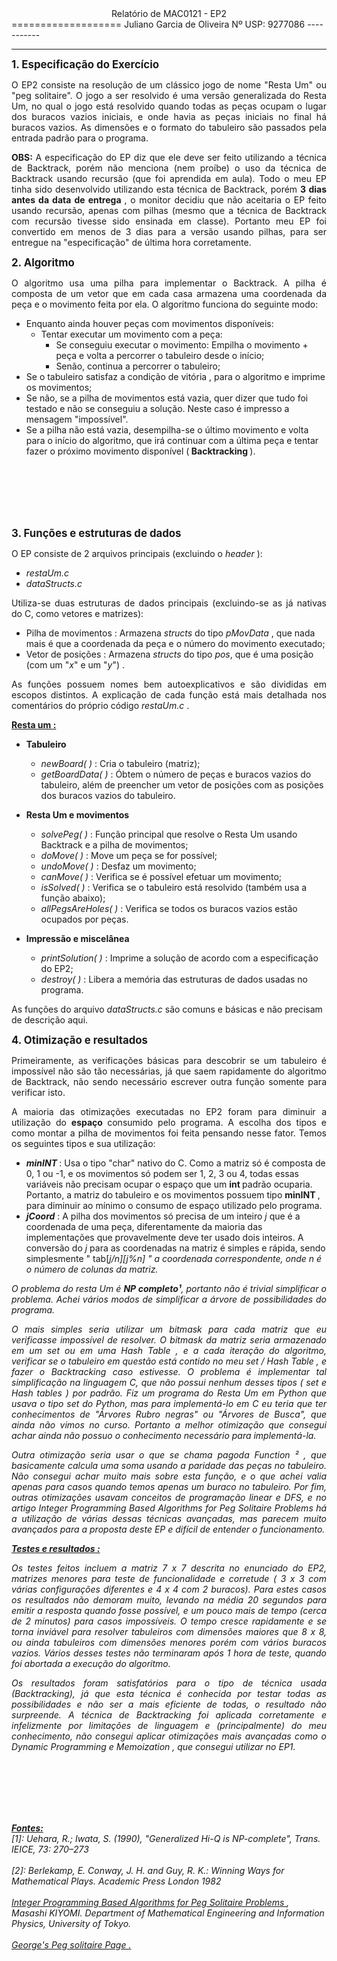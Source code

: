 <center> Relatório de MAC0121 - EP2 </center>
===================
Juliano Garcia de Oliveira					Nº USP: 9277086
-----------


----------


 <big> <b> 1. Especificação do Exercício  </b> </big>
<p align="justify" > O EP2 consiste na resolução de um clássico jogo de nome "Resta Um" ou "peg solitaire". O jogo a ser resolvido é uma versão generalizada do Resta Um, no qual o jogo está resolvido quando todas as peças ocupam o lugar dos buracos vazios iniciais, e onde havia as peças iniciais no final há buracos vazios. As dimensões e o formato do tabuleiro são passados pela entrada padrão para o programa.</p>

<p align="justify" ><b> OBS: </b> A especificação do EP diz que ele deve ser feito utilizando a técnica de Backtrack, porém não menciona (nem proíbe) o uso da técnica de Backtrack usando recursão (que foi aprendida em aula). Todo o meu EP tinha sido desenvolvido utilizando esta técnica de Backtrack, porém <b> 3 dias antes da data de entrega </b>, o monitor decidiu que não aceitaria o EP feito usando recursão, apenas com pilhas (mesmo que a técnica de Backtrack com recursão tivesse sido ensinada em classe).  Portanto meu EP foi convertido em menos de 3 dias para a versão usando pilhas, para ser entregue na "especificação" de última hora corretamente.</p>

 <big><b> 2. Algoritmo  </b></big>
<p align="justify" >O algoritmo usa uma pilha para implementar o Backtrack. A pilha é composta de um vetor que em cada casa armazena uma coordenada da peça e o movimento feita por ela. O algoritmo funciona do seguinte modo:	</p>

 - Enquanto ainda houver peças com movimentos disponíveis:
	 -  Tentar executar um movimento com a peça:
		 -  Se conseguiu executar o movimento: Empilha o movimento + peça  e volta a percorrer o tabuleiro desde o início;
		 - Senão, continua a percorrer o tabuleiro;
 - Se o tabuleiro satisfaz a condição de vitória , para o algoritmo e imprime os movimentos;
 -  Se não, se a pilha de movimentos está vazia, quer dizer que tudo foi testado e não se conseguiu a solução. Neste caso é impresso a mensagem "impossível".
 - Se a pilha não está vazia, desempilha-se o último movimento e volta para o início do algoritmo, que irá continuar com a última peça e tentar fazer o próximo movimento disponível (<b> Backtracking </b>).

<br>
<br>
<br>
<br>
<br>

<big> <b> 3. Funções e estruturas de dados  </b> </big>
<p align="justify" >O EP consiste de 2 arquivos principais (excluindo o <i> header </i>):</p>

 - <i> restaUm.c </i>
 - <i> dataStructs.c </i>
 
<p align="justify" >Utiliza-se duas estruturas de dados principais (excluindo-se as já nativas do C, como vetores e matrizes):</p>

 - Pilha de movimentos : Armazena <i> structs </i> do tipo <i> pMovData </i> , que nada mais é que a coordenada da peça e o número do movimento executado;
 -  Vetor de posições : Armazena <i> structs </i> do tipo <i>pos</i>, que é uma posição (com um "<i>x</i>" e um "<i>y</i>") .

<p align="justify" >As funções possuem nomes bem autoexplicativos e são divididas em escopos distintos. A explicação de cada função está mais detalhada nos comentários do próprio código <i> restaUm.c </i>.</p>
<u><b> Resta um : </b> </u>

 - <b>Tabuleiro</b>
	 - <i>newBoard( )</i> : Cria o tabuleiro (matriz);
	 - <i>getBoardData( )</i> : Óbtem o número de peças e buracos vazios do tabuleiro, além de preencher um vetor de posições com as posições dos buracos vazios do tabuleiro.
 - <b>Resta Um e movimentos</b>
	 - <i>solvePeg( ) </i> : Função principal que resolve o Resta Um usando Backtrack e a pilha de movimentos;
	 - <i> doMove( )</i> : Move um peça se for possível;
	 - <i> undoMove( )</i> : Desfaz um movimento;
	 - <i> canMove( )</i> : Verifica se é possível efetuar um movimento;
	 - <i>isSolved( )</i> : Verifica se o tabuleiro está resolvido (também usa a função abaixo);
	 - <i>allPegsAreHoles( )</i> : Verifica se todos os buracos vazios estão ocupados por peças.
 
 - <b>Impressão e miscelânea</b>
	 - <i>printSolution( ) </i> : Imprime a solução de acordo com a especificação do EP2;
	 - <i> destroy( ) </i> : Libera a memória das estruturas de dados usadas no programa.

As funções do arquivo <i> dataStructs.c </i> são comuns e básicas e não precisam de descrição aqui.
<br>

<big> <b> 4. Otimização e resultados  </b> </big>
<p align="justify" >Primeiramente, as verificações básicas para descobrir se um tabuleiro é impossível não são tão necessárias, já que saem rapidamente do algoritmo de Backtrack, não sendo necessário escrever outra função somente para verificar isto. </p>

<p align="justify" >A maioria das otimizações executadas no EP2 foram para diminuir a utilização do <b> espaço </b> consumido pelo programa. A escolha dos tipos e como montar a pilha de movimentos foi feita pensando nesse fator. Temos os seguintes tipos e sua utilização:</p>

 - <i><b> minINT </b></i> : Usa o tipo "char" nativo do C. Como a matriz só é composta de 0, 1 ou -1, e os movimentos só podem ser 1, 2, 3 ou 4, todas essas variáveis não precisam ocupar o espaço que um <b> int </b> padrão ocuparia. Portanto, a matriz do tabuleiro e os movimentos possuem tipo <b> minINT </b>, para diminuir ao mínimo o consumo de espaço utilizado pelo programa.
 -  <i> <b>jCoord</b> </i>: A pilha dos movimentos só precisa de um inteiro <i>j</i> que é a coordenada de uma peça, diferentamente da maioria das implementações que provavelmente deve ter usado dois inteiros. A conversão do <i>j</i> para as coordenadas na matriz é simples e rápida, sendo simplesmente               " tab[<i>j/n</n>][<i>j%n</i>] " a coordenada correspondente, onde <i> n </n> é o número de colunas da matriz.

<p align="justify" >O problema do resta Um é <b> NP completo¹</b>, portanto não é trivial simplificar o problema. Achei vários modos de simplificar a árvore de possibilidades do programa. 
</p>

<p align="justify" >O mais simples seria utilizar um <i>bitmask</i> para cada matriz que eu verificasse impossível de resolver. O <i>bitmask</i> da matriz seria armazenado em um <i> set </i> ou em uma <i> Hash Table </i>, e a cada iteração do algoritmo, verificar se o tabuleiro em questão está contido no meu <i> set / Hash Table </i>, e fazer o Backtracking caso estivesse. O problema é implementar tal simplificação na linguagem C, que não possui nenhum desses tipos (<i> set </i> e <i> Hash tables </i>) por padrão. Fiz um programa do Resta Um em Python que usava o tipo <i> set </i> do Python, mas para implementá-lo em C eu teria que ter conhecimentos de "Árvores Rubro negras" ou "Árvores de Busca", que ainda não vimos no curso. Portanto a melhor otimização que consegui achar ainda não possuo o conhecimento necessário para implementá-la.</p>
<p align="justify" >Outra otimização seria usar o que se chama <i> pagoda Function </i>² , que basicamente calcula uma soma usando a paridade das peças no tabuleiro. Não consegui achar muito mais sobre esta função, e o que achei valia apenas para casos quando temos apenas um buraco no tabuleiro. Por fim, outras otimizações usavam conceitos de programação linear e DFS, e no artigo <i> Integer Programming Based Algorithms for Peg Solitaire Problems </i> há a utilização de várias dessas técnicas avançadas, mas parecem muito avançados para a proposta deste EP e difícil de entender o funcionamento. </p>
  
<u><b> Testes e resultados : </b> </u>
<p align="justify" >Os testes feitos incluem a matriz 7  x 7 descrita no enunciado do EP2, matrizes menores para teste de funcionalidade e corretude ( 3 x 3 com várias configurações diferentes e 4 x 4 com 2 buracos). Para estes casos os resultados não demoram muito, levando na média 20 segundos para emitir a resposta quando fosse possível, e um pouco mais de tempo (cerca de 2 minutos) para casos impossíveis. 
O tempo cresce rapidamente e se torna inviável para resolver tabuleiros com dimensões maiores que 8 x 8, ou ainda tabuleiros com dimensões menores porém com vários buracos vazios. Vários desses testes não terminaram após 1 hora de teste, quando foi abortada a execução do algoritmo. </p>

<p align="justify" >Os resultados foram satisfatórios para o tipo de técnica usada (Backtracking), já que esta técnica é conhecida por testar todas as possibilidades e não ser a mais eficiente de todas, o resultado não surpreende. A técnica de Backtracking foi aplicada corretamente e infelizmente por limitações de linguagem e (principalmente) do meu conhecimento, não consegui aplicar otimizações mais avançadas como o <i> Dynamic Programming </i> e <i> Memoization </i>, que consegui utilizar no EP1. </p>

<br>
<br>
<br>
<br>
<br>


<u> <b> Fontes: </b> </u> 
<br>
 [1]: Uehara, R.; Iwata, S. (1990), "Generalized Hi-Q is NP-complete", Trans. IEICE, 73: 270–273 <br><br>
 [2]: Berlekamp, E. Conway, J. H. and Guy, R. K.: Winning Ways for Mathematical Plays. Academic Press London 1982  <br><br>
<a href="http://www.kurims.kyoto-u.ac.jp/~kyodo/kokyuroku/contents/pdf/1185-11.pdf">Integer Programming Based Algorithms for Peg Solitaire Problems </a>,  Masashi KIYOMI. Department of Mathematical Engineering and Information Physics, University of Tokyo. <br><br>
<a href="http://www.gibell.net/pegsolitaire/" > George's Peg solitaire Page . </a>


 
	  



 

 

 



